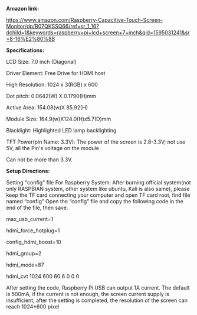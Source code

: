 
**Amazon link:**

https://www.amazon.com/Raspberry-Capacitive-Touch-Screen-Monitor/dp/B07QKSSQ66/ref=sr_1_16?dchild=1&keywords=raspberry+pi+lcd+screen+7+inch&qid=1595031241&sr=8-16%E2%80%8B

__Specifications:__

LCD Size: 7.0 inch (Diagonal)

Driver Element: Free Drive for HDMI host

High Resolution: 1024 x 3(RGB) x 600

Dot pitch: 0.0642(W) X 0.1790(H)mm

Active Area: 154.08(w)X 85.92(H)

Module Size: 164.9(w)X124.0(H)x5.7(D)mm

Blacklight: Highlighted LED lamp backlighting

TFT Power(pin Name: 3.3V): The power of the screen is 2.8-3.3V; not use 5V, all the Pin's voltage on the module

Can not be more than 3.3V.


**Setup Directions:**

Setting "config" file
For Raspberry System: After burning official system(not only RASPBIAN system, other system like ubuntu, Kali is also same), please keep the TF card connecting your computer and open TF card root, find file named “config” Open the “config” file and copy the following code in the end of the file, then save.

max_usb_current=1

hdmi_force_hotplug=1

config_hdmi_boost=10

hdmi_group=2

hdmi_mode=87

hdmi_cvt 1024 600 60 6 0 0 0

After setting the code, Raspberry Pi USB can output 1A current. The default is 500mA, if the current is not enough, the screen current supply is insufficient, after the setting is completed, the resolution of the screen can reach 1024*600 pixel
